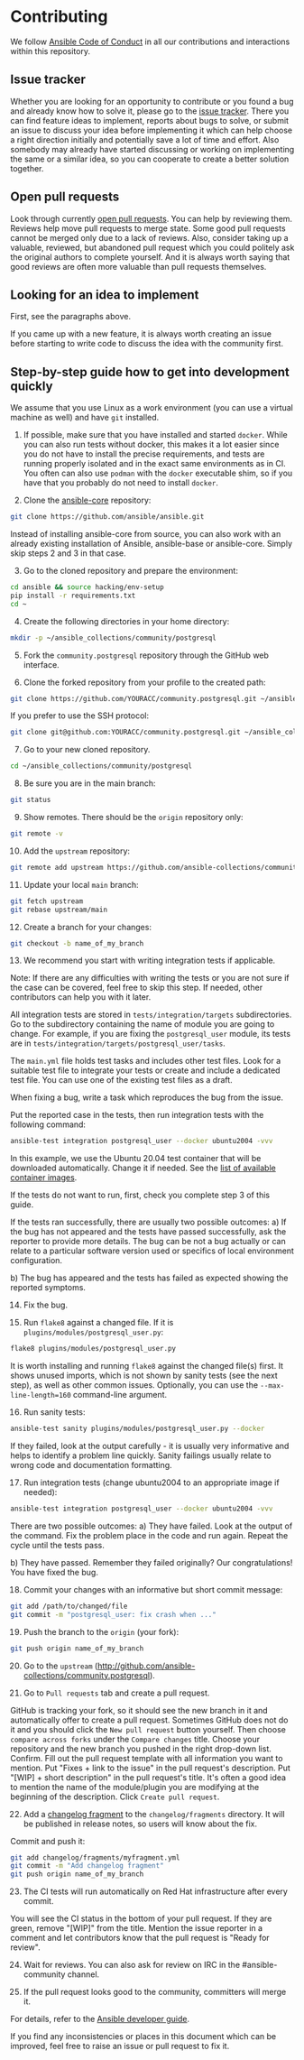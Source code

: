 # Contributing

We follow [Ansible Code of Conduct](https://docs.ansible.com/ansible/latest/community/code_of_conduct.html) in all our contributions and interactions within this repository.

## Issue tracker

Whether you are looking for an opportunity to contribute or you found a bug and already know how to solve it, please go to the [issue tracker](https://github.com/ansible-collections/community.postgresql/issues).
There you can find feature ideas to implement, reports about bugs to solve, or submit an issue to discuss your idea before implementing it which can help choose a right direction initially and potentially save a lot of time and effort.
Also somebody may already have started discussing or working on implementing the same or a similar idea,
so you can cooperate to create a better solution together.

## Open pull requests

Look through currently [open pull requests](https://github.com/ansible-collections/community.postgresql/pulls).
You can help by reviewing them. Reviews help move pull requests to merge state. Some good pull requests cannot be merged only due to a lack of reviews. Also, consider taking up a valuable, reviewed, but abandoned pull request which you could politely ask the original authors to complete yourself.
And it is always worth saying that good reviews are often more valuable than pull requests themselves.

## Looking for an idea to implement

First, see the paragraphs above.

If you came up with a new feature, it is always worth creating an issue
before starting to write code to discuss the idea with the community first.

## Step-by-step guide how to get into development quickly

We assume that you use Linux as a work environment (you can use a virtual machine as well) and have `git` installed.

1. If possible, make sure that you have installed and started `docker`. While you can also run tests without docker, this makes it a lot easier since you do not have to install the precise requirements, and tests are running properly isolated and in the exact same environments as in CI. You often can also use `podman` with the `docker` executable shim, so if you have that you probably do not need to install `docker`.

2. Clone the [ansible-core](https://github.com/ansible/ansible) repository:
```bash
git clone https://github.com/ansible/ansible.git
```

Instead of installing ansible-core from source, you can also work with an already existing installation of Ansible, ansible-base or ansible-core. Simply skip steps 2 and 3 in that case.

3. Go to the cloned repository and prepare the environment:
```bash
cd ansible && source hacking/env-setup
pip install -r requirements.txt
cd ~
```
4. Create the following directories in your home directory:
```bash
mkdir -p ~/ansible_collections/community/postgresql
```

5. Fork the `community.postgresql` repository through the GitHub web interface.

6. Clone the forked repository from your profile to the created path:
```bash
git clone https://github.com/YOURACC/community.postgresql.git ~/ansible_collections/community/postgresql
```

If you prefer to use the SSH protocol:
```bash
git clone git@github.com:YOURACC/community.postgresql.git ~/ansible_collections/community/postgresql
```


7. Go to your new cloned repository.
```bash
cd ~/ansible_collections/community/postgresql
```

8. Be sure you are in the main branch:
```bash
git status
```

9. Show remotes. There should be the `origin` repository only:
```bash
git remote -v
```

10. Add the `upstream` repository:
```bash
git remote add upstream https://github.com/ansible-collections/community.postgresql.git
```

11. Update your local `main` branch:
```bash
git fetch upstream
git rebase upstream/main
```

12. Create a branch for your changes:
```bash
git checkout -b name_of_my_branch
```

13. We recommend you start with writing integration tests if applicable.

Note: If there are any difficulties with writing the tests or you are not sure if the case can be covered, feel free to skip this step.
If needed, other contributors can help you with it later.

All integration tests are stored in `tests/integration/targets` subdirectories.
Go to the subdirectory containing the name of module you are going to change.
For example, if you are fixing the `postgresql_user` module, its tests are in `tests/integration/targets/postgresql_user/tasks`.

The `main.yml` file holds test tasks and includes other test files.
Look for a suitable test file to integrate your tests or create and include a dedicated test file.
You can use one of the existing test files as a draft.

When fixing a bug, write a task which reproduces the bug from the issue.

Put the reported case in the tests, then run integration tests with the following command:
```bash
ansible-test integration postgresql_user --docker ubuntu2004 -vvv
```
In this example, we use the Ubuntu 20.04 test container that will be downloaded automatically. Change it if needed.
See the [list of available container images](https://docs.ansible.com/ansible/devel/dev_guide/testing_integration.html#container-images).

If the tests do not want to run, first, check you complete step 3 of this guide.

If the tests ran successfully, there are usually two possible outcomes:
a) If the bug has not appeared and the tests have passed successfully, ask the reporter to provide more details. The bug can be not a bug actually or can relate to a particular software version used or specifics of local environment configuration.

b) The bug has appeared and the tests has failed as expected showing the reported symptoms.

14. Fix the bug.

15. Run `flake8` against a changed file. If it is `plugins/modules/postgresql_user.py`:
```bash
flake8 plugins/modules/postgresql_user.py
```
It is worth installing and running `flake8` against the changed file(s) first.
It shows unused imports, which is not shown by sanity tests (see the next step), as well as other common issues.
Optionally, you can use the `--max-line-length=160` command-line argument.

16. Run sanity tests:
```bash
ansible-test sanity plugins/modules/postgresql_user.py --docker
```
If they failed, look at the output carefully - it is usually very informative and helps to identify a problem line quickly.
Sanity failings usually relate to wrong code and documentation formatting.

17. Run integration tests (change ubuntu2004 to an appropriate image if needed):
```bash
ansible-test integration postgresql_user --docker ubuntu2004 -vvv
```

There are two possible outcomes:
a) They have failed. Look at the output of the command.
Fix the problem place in the code and run again.
Repeat the cycle until the tests pass.

b) They have passed. Remember they failed originally? Our congratulations! You have fixed the bug.

18. Commit your changes with an informative but short commit message:
```bash
git add /path/to/changed/file
git commit -m "postgresql_user: fix crash when ..."
```

19. Push the branch to the `origin` (your fork):
```bash
git push origin name_of_my_branch
```

20. Go to the `upstream` (http://github.com/ansible-collections/community.postgresql).

21. Go to `Pull requests` tab and create a pull request.

GitHub is tracking your fork, so it should see the new branch in it and automatically offer
to create a pull request. Sometimes GitHub does not do it and you should click the `New pull request` button yourself.
Then choose `compare across forks` under the `Compare changes` title.
Choose your repository and the new branch you pushed in the right drop-down list.
Confirm. Fill out the pull request template with all information you want to mention.
Put "Fixes + link to the issue" in the pull request's description.
Put "[WIP] + short description" in the pull request's title. It's often a good idea to mention the name of the module/plugin you are modifying at the beginning of the description.
Click `Create pull request`.

22. Add a [changelog fragment](https://docs.ansible.com/ansible/devel/community/development_process.html#changelogs) to the `changelog/fragments` directory. It will be published in release notes, so users will know about the fix.

Commit and push it:
```bash
git add changelog/fragments/myfragment.yml
git commit -m "Add changelog fragment"
git push origin name_of_my_branch
```

23. The CI tests will run automatically on Red Hat infrastructure after every commit.

You will see the CI status in the bottom of your pull request.
If they are green, remove "[WIP]" from the title. Mention the issue reporter in a comment and let contributors know that the pull request is "Ready for review".

24. Wait for reviews. You can also ask for review on IRC in the #ansible-community channel.

25. If the pull request looks good to the community, committers will merge it.

For details, refer to the [Ansible developer guide](https://docs.ansible.com/ansible/latest/dev_guide/index.html).

If you find any inconsistencies or places in this document which can be improved, feel free to raise an issue or pull request to fix it.
